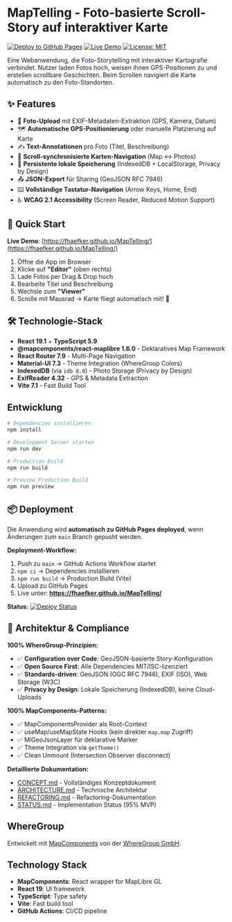 # MapTelling - Foto-basierte Scroll-Story auf interaktiver Karte

[![Deploy to GitHub Pages](https://github.com/fhaefker/MapTelling/actions/workflows/deploy.yml/badge.svg)](https://github.com/fhaefker/MapTelling/actions/workflows/deploy.yml)
[![Live Demo](https://img.shields.io/badge/demo-live-success)](https://fhaefker.github.io/MapTelling/)
[![License: MIT](https://img.shields.io/badge/License-MIT-blue.svg)](LICENSE)

Eine Webanwendung, die Foto-Storytelling mit interaktiver Kartografie verbindet. Nutzer laden Fotos hoch, weisen ihnen GPS-Positionen zu und erstellen scrollbare Geschichten. Beim Scrollen navigiert die Karte automatisch zu den Foto-Standorten.

## ✨ Features

- 📸 **Foto-Upload** mit EXIF-Metadaten-Extraktion (GPS, Kamera, Datum)
- 🗺️ **Automatische GPS-Positionierung** oder manuelle Platzierung auf Karte
- ✍️ **Text-Annotationen** pro Foto (Titel, Beschreibung)
- 📜 **Scroll-synchronisierte Karten-Navigation** (Map ↔ Photos)
- 💾 **Persistente lokale Speicherung** (IndexedDB + LocalStorage, Privacy by Design)
- 📤 **JSON-Export** für Sharing (GeoJSON RFC 7946)
- ⌨️ **Vollständige Tastatur-Navigation** (Arrow Keys, Home, End)
- ♿ **WCAG 2.1 Accessibility** (Screen Reader, Reduced Motion Support)

## 🚀 Quick Start

**Live Demo**: [https://fhaefker.github.io/MapTelling/](https://fhaefker.github.io/MapTelling/)

1. Öffne die App im Browser
2. Klicke auf **"Editor"** (oben rechts)
3. Lade Fotos per Drag & Drop hoch
4. Bearbeite Titel und Beschreibung
5. Wechsle zum **"Viewer"**
6. Scrolle mit Mausrad → Karte fliegt automatisch mit! 🎉

## 🛠️ Technologie-Stack

- **React 19.1** + **TypeScript 5.9**
- **@mapcomponents/react-maplibre 1.6.0** - Deklaratives Map Framework
- **React Router 7.9** - Multi-Page Navigation
- **Material-UI 7.3** - Theme Integration (WhereGroup Colors)
- **IndexedDB** (via `idb 8.0`) - Photo Storage (Privacy by Design)
- **ExifReader 4.32** - GPS & Metadata Extraction
- **Vite 7.1** - Fast Build Tool

## Entwicklung

```bash
# Dependencies installieren
npm install

# Development Server starten
npm run dev

# Production Build
npm run build

# Preview Production Build
npm run preview
```

## 📦 Deployment

Die Anwendung wird **automatisch zu GitHub Pages deployed**, wenn Änderungen zum `main` Branch gepusht werden.

**Deployment-Workflow:**
1. Push zu `main` → GitHub Actions Workflow startet
2. `npm ci` → Dependencies installieren
3. `npm run build` → Production Build (Vite)
4. Upload zu GitHub Pages
5. Live unter: **https://fhaefker.github.io/MapTelling/**

**Status:** [![Deploy Status](https://github.com/fhaefker/MapTelling/actions/workflows/deploy.yml/badge.svg)](https://github.com/fhaefker/MapTelling/actions)

## 📐 Architektur & Compliance

**100% WhereGroup-Prinzipien:**
- ✅ **Configuration over Code**: GeoJSON-basierte Story-Konfiguration
- ✅ **Open Source First**: Alle Dependencies MIT/ISC-lizenziert
- ✅ **Standards-driven**: GeoJSON (OGC RFC 7946), EXIF (ISO), Web Storage (W3C)
- ✅ **Privacy by Design**: Lokale Speicherung (IndexedDB), keine Cloud-Uploads

**100% MapComponents-Patterns:**
- ✅ MapComponentsProvider als Root-Context
- ✅ useMap/useMapState Hooks (kein direkter `map.map` Zugriff)
- ✅ MlGeoJsonLayer für deklarative Marker
- ✅ Theme Integration via `getTheme()`
- ✅ Clean Unmount (Intersection Observer disconnect)

**Detaillierte Dokumentation:**
- [CONCEPT.md](CONCEPT.md) - Vollständiges Konzeptdokument
- [ARCHITECTURE.md](ARCHITECTURE.md) - Technische Architektur
- [REFACTORING.md](REFACTORING.md) - Refactoring-Dokumentation
- [STATUS.md](STATUS.md) - Implementation Status (95% MVP)

## WhereGroup

Entwickelt mit [MapComponents](https://mapcomponents.org) von der [WhereGroup GmbH](https://wheregroup.com).


## Technology Stack

- **MapComponents**: React wrapper for MapLibre GL
- **React 19**: UI framework
- **TypeScript**: Type safety
- **Vite**: Fast build tool
- **GitHub Actions**: CI/CD pipeline
```